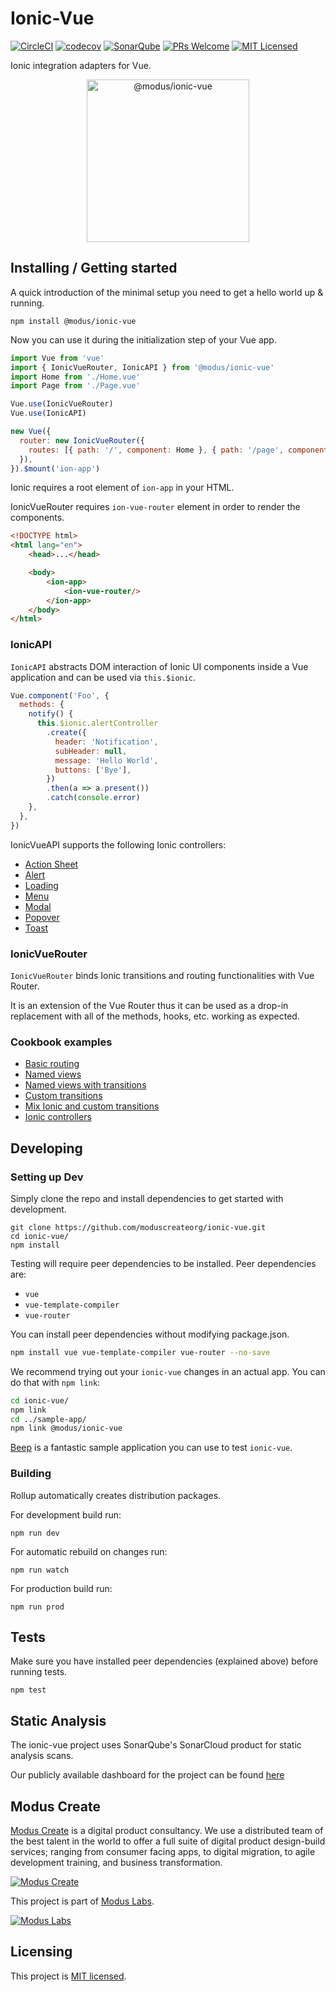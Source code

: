 # Ionic-Vue

[![CircleCI](https://circleci.com/gh/ModusCreateOrg/ionic-vue.svg?style=shield)](https://circleci.com/gh/ModusCreateOrg/ionic-vue)
[![codecov](https://codecov.io/gh/ModusCreateOrg/ionic-vue/branch/master/graph/badge.svg?token=mvAX8xwXDJ)](https://codecov.io/gh/ModusCreateOrg/ionic-vue)
[![SonarQube](https://sonarcloud.io/api/project_badges/measure?project=ionic_vue&metric=security_rating)](https://sonarcloud.io/dashboard?id=ionic_vue)
[![PRs Welcome](https://img.shields.io/badge/PRs-welcome-brightgreen.svg?style=flat-square)](http://makeapullrequest.com)
[![MIT Licensed](https://img.shields.io/badge/license-MIT-blue.svg?style=flat-square)](https://github.com/your/your-project/blob/master/LICENSE)

Ionic integration adapters for Vue.

<p align="center">
    <img src="https://res.cloudinary.com/modus-labs/image/upload/w_560/v1535019553/labs/logo-ionic-vue.svg" width="260" alt="@modus/ionic-vue">
</p>

## Installing / Getting started

A quick introduction of the minimal setup you need to get a hello world up &
running.

```shell
npm install @modus/ionic-vue
```

Now you can use it during the initialization step of your Vue app.

```js
import Vue from 'vue'
import { IonicVueRouter, IonicAPI } from '@modus/ionic-vue'
import Home from './Home.vue'
import Page from './Page.vue'

Vue.use(IonicVueRouter)
Vue.use(IonicAPI)

new Vue({
  router: new IonicVueRouter({
    routes: [{ path: '/', component: Home }, { path: '/page', component: Page }],
  }),
}).$mount('ion-app')
```

Ionic requires a root element of `ion-app` in your HTML.

IonicVueRouter requires `ion-vue-router` element in order to render the components.

```html
<!DOCTYPE html>
<html lang="en">
    <head>...</head>

    <body>
        <ion-app>
            <ion-vue-router/>
        </ion-app>
    </body>
</html>
```

### IonicAPI

`IonicAPI` abstracts DOM interaction of Ionic UI components inside a Vue application and can be used via `this.$ionic`.

```js
Vue.component('Foo', {
  methods: {
    notify() {
      this.$ionic.alertController
        .create({
          header: 'Notification',
          subHeader: null,
          message: 'Hello World',
          buttons: ['Bye'],
        })
        .then(a => a.present())
        .catch(console.error)
    },
  },
})
```

IonicVueAPI supports the following Ionic controllers:

- [Action Sheet](https://github.com/ionic-team/ionic/tree/master/core/src/components/action-sheet-controller)
- [Alert](https://github.com/ionic-team/ionic/tree/master/core/src/components/alert-controller)
- [Loading](https://github.com/ionic-team/ionic/tree/master/core/src/components/loading-controller)
- [Menu](https://github.com/ionic-team/ionic/tree/master/core/src/components/menu-controller)
- [Modal](https://github.com/ionic-team/ionic/tree/master/core/src/components/modal-controller)
- [Popover](https://github.com/ionic-team/ionic/tree/master/core/src/components/popover-controller)
- [Toast](https://github.com/ionic-team/ionic/tree/master/core/src/components/toast-controller)

### IonicVueRouter

`IonicVueRouter` binds Ionic transitions and routing functionalities with Vue Router.

It is an extension of the Vue Router thus it can be used as a drop-in replacement with all of the methods, hooks, etc. working as expected.

### Cookbook examples

- [Basic routing](cookbook/index.html)
- [Named views](cookbook/named-views.html)
- [Named views with transitions](cookbook/named-views-transitions.html)
- [Custom transitions](cookbook/custom-transitions.html)
- [Mix Ionic and custom transitions](cookbook/mixed-transitions.html)
- [Ionic controllers](cookbook/ionic-controllers.html)

## Developing

### Setting up Dev

Simply clone the repo and install dependencies to get started with development.

```shell
git clone https://github.com/moduscreateorg/ionic-vue.git
cd ionic-vue/
npm install
```

Testing will require peer dependencies to be installed. Peer dependencies are:

- `vue`
- `vue-template-compiler`
- `vue-router`

You can install peer dependencies without modifying package.json.

```sh
npm install vue vue-template-compiler vue-router --no-save
```

We recommend trying out your `ionic-vue` changes in an actual app. You can do that with `npm link`:

```sh
cd ionic-vue/
npm link
cd ../sample-app/
npm link @modus/ionic-vue
```

[Beep](https://github.com/ModusCreateOrg/beep) is a fantastic sample application you can use to test `ionic-vue`.

### Building

Rollup automatically creates distribution packages.

For development build run:

```shell
npm run dev
```

For automatic rebuild on changes run:

```shell
npm run watch
```

For production build run:

```shell
npm run prod
```

## Tests

Make sure you have installed peer dependencies (explained above) before running tests.

```shell
npm test
```

## Static Analysis

The ionic-vue project uses SonarQube's SonarCloud product for static analysis scans.

Our publicly available dashboard for the project can be found [here](https://sonarcloud.io/dashboard?id=ionic_vue)

## Modus Create

[Modus Create](https://moduscreate.com) is a digital product consultancy. We use a distributed team of the best talent in the world to offer a full suite of digital product design-build services; ranging from consumer facing apps, to digital migration, to agile development training, and business transformation.

[![Modus Create](https://res.cloudinary.com/modus-labs/image/upload/h_80/v1533109874/modus/logo-long-black.png)](https://moduscreate.com)

This project is part of [Modus Labs](https://labs.moduscreate.com).

[![Modus Labs](https://res.cloudinary.com/modus-labs/image/upload/h_80/v1531492623/labs/logo-black.png)](https://labs.moduscreate.com)

## Licensing

This project is [MIT licensed](./LICENSE).

